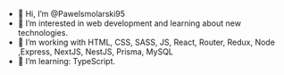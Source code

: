 - 👋 Hi, I’m @Pawelsmolarski95
- 👀 I’m interested in web development and learning about new technologies.
- 🌱 I’m working with HTML, CSS, SASS, JS, React, Router, Redux, Node ,Express, NextJS, NestJS, Prisma, MySQL
- :monocle_face: I’m learning: TypeScript.


<!---
Pawelsmolarski95/Pawelsmolarski95 is a ✨ special ✨ repository because its `README.md` (this file) appears on your GitHub profile.
You can click the Preview link to take a look at your changes.
--->

